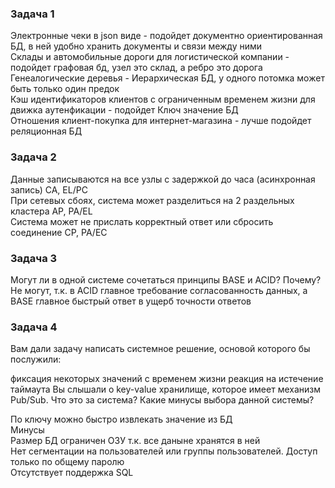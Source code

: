 ### Задача 1

Электронные чеки в json виде - подойдет документно ориентированная БД, в ней удобно хранить документы и связи между ними  
Склады и автомобильные дороги для логистической компании - подойдет графовая бд, узел это склад, а ребро это дорога   
Генеалогические деревья - Иерархическая БД, у одного потомка может быть только один предок  
Кэш идентификаторов клиентов с ограниченным временем жизни для движка аутенфикации - подойдет Ключ значение БД  
Отношения клиент-покупка для интернет-магазина - лучше подойдет реляционная БД  

### Задача 2

Данные записываются на все узлы с задержкой до часа (асинхронная запись) CA, EL/PC  
При сетевых сбоях, система может разделиться на 2 раздельных кластера AP, PA/EL  
Система может не прислать корректный ответ или сбросить соединение CP, PA/EC  

### Задача 3
Могут ли в одной системе сочетаться принципы BASE и ACID? Почему?  
Не могут, т.к. в ACID главное требование согласованность данных, а BASE главное быстрый ответ в ущерб точности ответов 

### Задача 4
Вам дали задачу написать системное решение, основой которого бы послужили:

фиксация некоторых значений с временем жизни
реакция на истечение таймаута
Вы слышали о key-value хранилище, которое имеет механизм Pub/Sub. Что это за система? Какие минусы выбора данной системы?

По ключу можно быстро извлекать значение из БД  
Минусы  
Размер БД ограничен ОЗУ  т.к. все даныне хранятся в ней   
Нет сегментации на пользователей или группы пользователей. Доступ только по общему паролю  
Отсутствует поддержка SQL  
